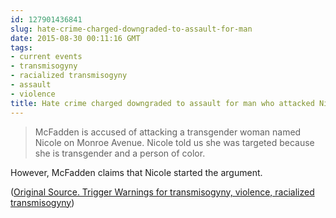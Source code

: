 ```yaml
---
id: 127901436841
slug: hate-crime-charged-downgraded-to-assault-for-man
date: 2015-08-30 00:11:16 GMT
tags:
- current events
- transmisogyny
- racialized transmisogyny
- assault
- violence
title: Hate crime charged downgraded to assault for man who attacked Nicole
---
```

>McFadden is accused of attacking a transgender woman named Nicole on Monroe Avenue. Nicole told us she was targeted because she is transgender and a person of color.

However, McFadden claims that Nicole started the argument.

([Original Source. Trigger Warnings for transmisogyny, violence, racialized transmisogyny][1])

[1]: https://web.archive.org/web/20150829101601/http://www.whec.com/article/stories/S3889479.shtml?cat=12713
